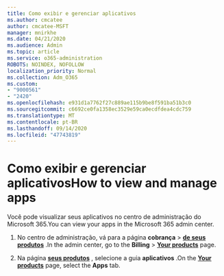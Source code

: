 ```yaml
---
title: Como exibir e gerenciar aplicativos
ms.author: cmcatee
author: cmcatee-MSFT
manager: mnirkhe
ms.date: 04/21/2020
ms.audience: Admin
ms.topic: article
ms.service: o365-administration
ROBOTS: NOINDEX, NOFOLLOW
localization_priority: Normal
ms.collection: Adm_O365
ms.custom:
- "9000561"
- "2420"
ms.openlocfilehash: e931d1a7762f27c889ae115b9be8f591ba51b3c0
ms.sourcegitcommit: c6692ce0fa1358ec3529e59ca0ecdfdea4cdc759
ms.translationtype: MT
ms.contentlocale: pt-BR
ms.lasthandoff: 09/14/2020
ms.locfileid: "47743819"
---
```

# <a name="how-to-view-and-manage-apps"></a><span data-ttu-id="bcf0b-102">Como exibir e gerenciar aplicativos</span><span class="sxs-lookup"><span data-stu-id="bcf0b-102">How to view and manage apps</span></span>

<span data-ttu-id="bcf0b-103">Você pode visualizar seus aplicativos no centro de administração do Microsoft 365.</span><span class="sxs-lookup"><span data-stu-id="bcf0b-103">You can view your apps in the Microsoft 365 admin center.</span></span> 

1. <span data-ttu-id="bcf0b-104">No centro de administração, vá para a página **cobrança**  >  **[de seus produtos](https://go.microsoft.com/fwlink/p/?linkid=842054)** .</span><span class="sxs-lookup"><span data-stu-id="bcf0b-104">In the admin center, go to the **Billing** > **[Your products](https://go.microsoft.com/fwlink/p/?linkid=842054)** page.</span></span>

2. <span data-ttu-id="bcf0b-105">Na página **[seus produtos](https://go.microsoft.com/fwlink/p/?linkid=842054)** , selecione a guia **aplicativos** .</span><span class="sxs-lookup"><span data-stu-id="bcf0b-105">On the **[Your products](https://go.microsoft.com/fwlink/p/?linkid=842054)** page, select the **Apps** tab.</span></span>